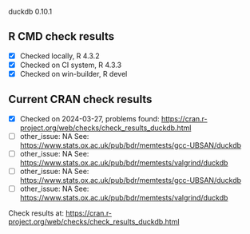 duckdb 0.10.1

## R CMD check results

- [x] Checked locally, R 4.3.2
- [x] Checked on CI system, R 4.3.3
- [x] Checked on win-builder, R devel

## Current CRAN check results

- [x] Checked on 2024-03-27, problems found: https://cran.r-project.org/web/checks/check_results_duckdb.html
- [ ] other_issue: NA
See: <https://www.stats.ox.ac.uk/pub/bdr/memtests/gcc-UBSAN/duckdb>
- [ ] other_issue: NA
See: <https://www.stats.ox.ac.uk/pub/bdr/memtests/valgrind/duckdb>
- [ ] other_issue: NA
See: <https://www.stats.ox.ac.uk/pub/bdr/memtests/gcc-UBSAN/duckdb>
- [ ] other_issue: NA
See: <https://www.stats.ox.ac.uk/pub/bdr/memtests/valgrind/duckdb>

Check results at: https://cran.r-project.org/web/checks/check_results_duckdb.html
